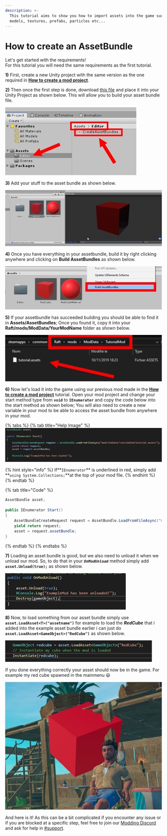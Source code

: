 ```yaml
---
description: >-
  This tutorial aims to show you how to import assets into the game such as 3d
  models, textures, prefabs, particles etc...
---
```


# How to create an AssetBundle

Let's get started with the requirements!   
For this tutorial you will need the same requirements as the first tutorial.

**1\)** First, create a new Unity project with the same version as the one required in [**How to create a mod project**](https://api.raftmodding.com/modding-tutorials/how-to-create-a-mod-project).

**2\)** Then once the first step is done, download [this file](https://www.raftmodding.com/TeKGameRMods/AssetBundleBuilderByTeK.zip) and place it into your Unity Project as shown below. This will allow you to build your asset bundle file.  

![](../.gitbook/assets/1%20%281%29.png)

**3\)** Add your stuff to the asset bundle as shown below.  

![](../.gitbook/assets/oof.gif)

**4\)** Once you have everything in your assetbundle, build it by right clicking anywhere and clicking on **Build AssetBundles** as shown below.  

![](../.gitbook/assets/2.png)

**5\)** If your assetbundle has succeeded building you should be able to find it in **Assets/AssetBundles**; Once you found it, copy it into your **Raft/mods/ModData/YourModName** folder as shown below.  

![](../.gitbook/assets/4.png)

**6\)** Now let's load it into the game using our previous mod made in the [**How to create a mod project**](https://api.raftmodding.com/modding-tutorials/how-to-create-a-mod-project) tutorial. Open your mod project and change your start method type from **`void`** to **`IEnumerator`** and copy the code below into the start method as shown below; You will also need to create a new variable in your mod to be able to access the asset bundle from anywhere in your mod.

{% tabs %}
{% tab title="Help Image" %}
![](../.gitbook/assets/5%20%281%29.png)

{% hint style="info" %}
If**`IEnumerator`** is underlined in red, simply add **`using System.Collections;`**at the top of your mod file.
{% endhint %}
{% endtab %}

{% tab title="Code" %}
```csharp
AssetBundle asset;

public IEnumerator Start()
{
    AssetBundleCreateRequest request = AssetBundle.LoadFromFileAsync("mods/ModData/TutorialMod/tutorial.assets");
    yield return request;
    asset = request.assetBundle;
}
```
{% endtab %}
{% endtabs %}

**7\)** Loading an asset bundle is good, but we also need to unload it when we unload our mod. So, to do that in your _**`OnModUnload`**_ method simply add **`asset.Unload(true);`** as shown below.  

![](../.gitbook/assets/6%20%281%29.png)

**8\)** Now, to load something from our asset bundle simply use **`asset.LoadAsset<T>("assetname")`** for example to load the _**RedCube**_ that i added into the example asset bundle earlier i can just do **`asset.LoadAsset<GameObject>("RedCube")`** as shown below.

![](../.gitbook/assets/7.png)

If you done everything correctly your asset should now be in the game. For example my red cube spawned in the mainmenu 😃 

![](../.gitbook/assets/8.png)

And here is it! As this can be a bit complicated if you encounter any issue or if you are blocked at a specific step, feel free to join our [Modding Discord](https://discordapp.com/invite/Uw8tkKE) and ask for help in [\#support](https://discordapp.com/channels/451507895075471383/636994378618896436).

